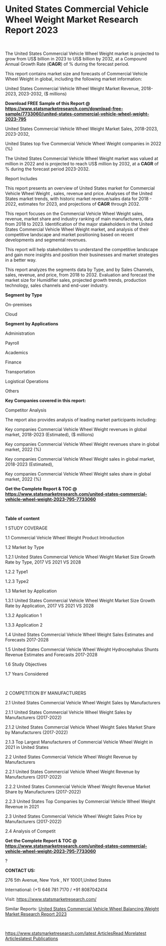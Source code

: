 <h1>United States Commercial Vehicle Wheel Weight Market Research Report 2023</h1><br/><p>The United States Commercial Vehicle Wheel Weight market is projected to grow from US$ billion in 2023 to US$ billion by 2032, at a Compound Annual Growth Rate (<strong>CAGR</strong>) of % during the forecast period.</p>
 
 
 
 <p>This report contains market size and forecasts of Commercial Vehicle Wheel Weight in global, including the following market information:</p>
 
 
 
 <p>United States Commercial Vehicle Wheel Weight Market Revenue, 2018-2023, 2023-2032, ($ millions)</p>
 
 
 
 <p><strong>Download FREE Sample of this Report @ <a href="https://www.statsmarketresearch.com/download-free-sample/7733060/united-states-commercial-vehicle-wheel-weight-2023-795">https://www.statsmarketresearch.com/download-free-sample/7733060/united-states-commercial-vehicle-wheel-weight-2023-795</a></strong></p>
 
 
 
 <p>United States Commercial Vehicle Wheel Weight Market Sales, 2018-2023, 2023-2032,</p>
 
 
 
 <p>United States top five Commercial Vehicle Wheel Weight companies in 2022 (%)</p>
 
 
 
 <p>The United States Commercial Vehicle Wheel Weight market was valued at million in 2022 and is projected to reach US$ million by 2032, at a <strong>CAGR</strong> of % during the forecast period 2023-2032.</p>
 
 
 
 <p>Report Includes</p>
 
 
 
 <p>This report presents an overview of United States market for Commercial Vehicle Wheel Weight , sales, revenue and price. Analyses of the United States market trends, with historic market revenue/sales data for 2018 - 2022, estimates for 2023, and projections of <strong>CAGR</strong> through 2032.</p>
 
 
 
 <p>This report focuses on the Commercial Vehicle Wheel Weight sales, revenue, market share and industry ranking of main manufacturers, data from 2018 to 2023. Identification of the major stakeholders in the United States Commercial Vehicle Wheel Weight market, and analysis of their competitive landscape and market positioning based on recent developments and segmental revenues.</p>
 
 
 
 <p>This report will help stakeholders to understand the competitive landscape and gain more insights and position their businesses and market strategies in a better way.</p>
 
 
 
 <p>This report analyzes the segments data by Type, and by Sales Channels, sales, revenue, and price, from 2018 to 2032. Evaluation and forecast the market size for Humidifier sales, projected growth trends, production technology, sales channels and end-user industry.</p>
 
 
 
 <p><strong>Segment by Type</strong></p>
 
 
 
 <p>On-premises</p>
 
 
 
 <p>Cloud</p>
 
 
 
 <p><strong>Segment <strong><strong>by Applications</strong></strong></strong></p>
 
 
 
 <p>Administration</p>
 
 
 
 <p>Payroll</p>
 
 
 
 <p>Academics</p>
 
 
 
 <p>Finance</p>
 
 
 
 <p>Transportation</p>
 
 
 
 <p>Logistical Operations</p>
 
 
 
 <p>Others</p>
 
 
 
 <p><strong>Key Companies covered in this report:</strong></p>
 
 
 
 <p>Competitor Analysis</p>
 
 
 
 <p>The report also provides analysis of leading market participants including:</p>
 
 
 
 <p>Key companies Commercial Vehicle Wheel Weight revenues in global market, 2018-2023 (Estimated), ($ millions)</p>
 
 
 
 <p>Key companies Commercial Vehicle Wheel Weight revenues share in global market, 2022 (%)</p>
 
 
 
 <p>Key companies Commercial Vehicle Wheel Weight sales in global market, 2018-2023 (Estimated),</p>
 
 
 
 <p>Key companies Commercial Vehicle Wheel Weight sales share in global market, 2022 (%)</p>
 
 
 
 <div><b>Get the Complete Report & TOC @ <a href="https://www.statsmarketresearch.com/united-states-commercial-vehicle-wheel-weight-2023-795-7733060">https://www.statsmarketresearch.com/united-states-commercial-vehicle-wheel-weight-2023-795-7733060</a></b></div>
 
 
 
 <p><br />
 
 <b>Table of content</b></p>
 
 
 
 <p>1 STUDY COVERAGE<br />
 
 1.1 Commercial Vehicle Wheel Weight Product Introduction<br />
 
 1.2 Market by Type<br />
 
 1.2.1 United States Commercial Vehicle Wheel Weight Market Size Growth Rate by Type, 2017 VS 2021 VS 2028<br />
 
 1.2.2 Type1<br />
 
 1.2.3 Type2<br />
 
 1.3 Market by Application<br />
 
 1.3.1 United States Commercial Vehicle Wheel Weight Market Size Growth Rate by Application, 2017 VS 2021 VS 2028<br />
 
 1.3.2 Application 1<br />
 
 1.3.3 Application 2<br />
 
 1.4 United States Commercial Vehicle Wheel Weight Sales Estimates and Forecasts 2017-2028<br />
 
 1.5 United States Commercial Vehicle Wheel Weight Hydrocephalus Shunts Revenue Estimates and Forecasts 2017-2028<br />
 
 1.6 Study Objectives<br />
 
 1.7 Years Considered<br />
 
 <br />
 
 2 COMPETITION BY MANUFACTURERS<br />
 
 2.1 United States Commercial Vehicle Wheel Weight Sales by Manufacturers<br />
 
 2.1.1 United States Commercial Vehicle Wheel Weight Sales by Manufacturers (2017-2022)<br />
 
 2.1.2 United States Commercial Vehicle Wheel Weight Sales Market Share by Manufacturers (2017-2022)<br />
 
 2.1.3 Top Largest Manufacturers of Commercial Vehicle Wheel Weight in 2021 in United States<br />
 
 2.2 United States Commercial Vehicle Wheel Weight Revenue by Manufacturers<br />
 
 2.2.1 United States Commercial Vehicle Wheel Weight Revenue by Manufacturers (2017-2022)<br />
 
 2.2.2 United States Commercial Vehicle Wheel Weight Revenue Market Share by Manufacturers (2017-2022)<br />
 
 2.2.3 United States Top Companies by Commercial Vehicle Wheel Weight Revenue in 2021<br />
 
 2.3 United States Commercial Vehicle Wheel Weight Sales Price by Manufacturers (2017-2022)<br />
 
 2.4 Analysis of Competit</p>
 
 
 
 <div><b>Get the Complete Report & TOC @ <a href="https://www.statsmarketresearch.com/united-states-commercial-vehicle-wheel-weight-2023-795-7733060">https://www.statsmarketresearch.com/united-states-commercial-vehicle-wheel-weight-2023-795-7733060</a></b></div>
 
 
 
 <p>? </p>
 
 
 
 <p><b>CONTACT US:</b><br />
 
 276 5th Avenue, New York , NY 10001,United States<br />
 
 International: (+1) 646 781 7170 / +91 8087042414<br />
 
 Visit: <a href="https://www.statsmarketresearch.com/">https://www.statsmarketresearch.com/</a><br />
 
 Similar Reports: <a href="https://www.statsmarketresearch.com/united-states-commercial-vehicle-wheel-weight-2023-795-7733060">United States Commercial Vehicle Wheel Balancing Weight Market Research Report 2023</a><br />
 
 <br />
 
 <a href="https://gyeongbokgung.com">https://www.statsmarketresearch.com/</a><a href="https://hallyeomaritime.com">latest Articles</a><a href="https://jingwansa.com">Read More</a><a href="https://nguoiviet.jp/">latest Articles</a><a href="https://www.intelmarketresearch.com/">latest Publications</a></p>